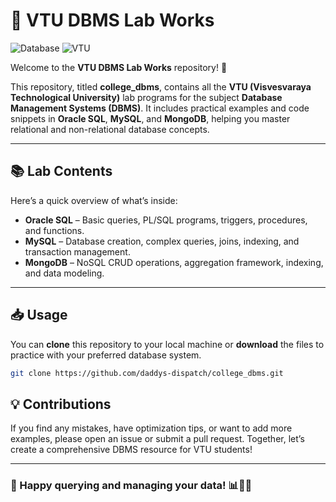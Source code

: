 # 📄 VTU DBMS Lab Works

![Database](https://img.shields.io/badge/Database-DBMS%20Lab%20Works-008080?style=for-the-badge&logo=database&logoColor=white)
![VTU](https://img.shields.io/badge/VTU-Lab%20Works-008080?style=for-the-badge&logo=codeforces&logoColor=white)

Welcome to the **VTU DBMS Lab Works** repository! 🎉

This repository, titled **college_dbms**, contains all the **VTU (Visvesvaraya Technological University)** lab programs for the subject **Database Management Systems (DBMS)**. It includes practical examples and code snippets in **Oracle SQL**, **MySQL**, and **MongoDB**, helping you master relational and non-relational database concepts.

---

## 📚 Lab Contents

Here’s a quick overview of what’s inside:

- **Oracle SQL** – Basic queries, PL/SQL programs, triggers, procedures, and functions.
- **MySQL** – Database creation, complex queries, joins, indexing, and transaction management.
- **MongoDB** – NoSQL CRUD operations, aggregation framework, indexing, and data modeling.

---

## 📥 Usage

You can **clone** this repository to your local machine or **download** the files to practice with your preferred database system.

```bash
git clone https://github.com/daddys-dispatch/college_dbms.git
````

## 💡 Contributions

If you find any mistakes, have optimization tips, or want to add more examples, please open an issue or submit a pull request. Together, let’s create a comprehensive DBMS resource for VTU students!

---

### 🌟 Happy querying and managing your data! 📊💾🚀
